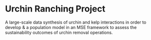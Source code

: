 # Urchin Ranching Project

A large-scale data synthesis of urchin and kelp interactions in order to develop & a population model in an MSE framework to assess the sustainability outcomes of urchin removal operations.
